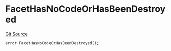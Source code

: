 # FacetHasNoCodeOrHasBeenDestroyed
[Git Source](https://github.com/thrackle-io/tron/blob/8f8cd9f0e8cf797290e5a764c49efd646c572381/src/client/token/handler/diamond/HandlerDiamond.sol)


```solidity
error FacetHasNoCodeOrHasBeenDestroyed();
```


